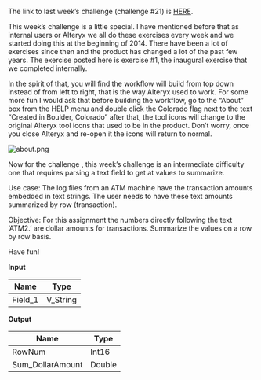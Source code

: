 ﻿The link to last week’s challenge (challenge #21) is  [HERE](https://community.alteryx.com/t5/Weekly-Challenge/Weekly-Exercise-21-Date-Reformatting-Beginner/m-p/36750#M46).

This week’s  challenge is a little special. I have mentioned before that as internal users or Alteryx we all do these exercises every week and we started doing this at the beginning of 2014. There have been a lot of exercises since then and the product has changed a lot of the past few years. The exercise posted here is exercise #1, the inaugural exercise that we completed internally.

In the spirit of that, you will find the workflow will build from top down instead of from left to right, that is the way Alteryx used to work. For some more fun I would ask that before building the workflow, go to the “About” box from the HELP menu and double click the Colorado flag next to the text “Created in Boulder, Colorado” after that, the tool icons will change to the original Alteryx tool icons that used to be in the product. Don’t worry, once you close Alteryx and re-open it the icons will return to normal.

![about.png](https://community.alteryx.com/t5/image/serverpage/image-id/4564i7DB4F9D819806E86/image-size/large?v=v2&px=999 "about.png")

Now for the  challenge , this week’s  challenge is an intermediate difficulty one that requires parsing a text field to get at values to summarize.

Use case: The log files from an ATM machine have the transaction amounts embedded in text strings. The user needs to have these text amounts summarized by row (transaction).

Objective: For this assignment the numbers directly following the text ‘ATM2.’ are dollar amounts for transactions. Summarize the values on a row by row basis.

Have fun!

**Input**


|  Name   |   Type   |
|---------|----------|
| Field_1 | V_String |

**Output**


|       Name       |  Type  |
|------------------|--------|
| RowNum           | Int16  |
| Sum_DollarAmount | Double |


